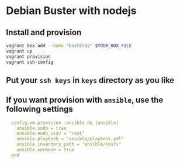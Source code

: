 # Debian Buster with nodejs

## Install and provision

```bash
vagrant box add --name "buster32" $YOUR_BOX_FILE
vagrant up
vagrant provision
vagrant ssh-config
```

## Put your `ssh keys` in `keys` directory as you like

## If you want provision with `ansible`, use the following settings

```yml
  config.vm.provision :ansible do |ansible|
    ansible.sudo = true
    ansible.sudo_user = "root"
    ansible.playbook = "ansible/playbook.yml"
    ansible.inventory_path = "ansible/hosts"
    ansible.verbose = true
  end
```